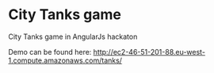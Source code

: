City Tanks game
====

City Tanks game in AngularJs hackaton

Demo can be found here: http://ec2-46-51-201-88.eu-west-1.compute.amazonaws.com/tanks/